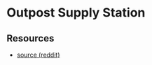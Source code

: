 # Outpost Supply Station

## Resources

- [source (reddit)](https://www.reddit.com/r/factorio/comments/cx4eo5/outpost_supply_train/)